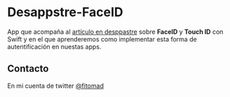 # Desappstre-FaceID

App que acompaña al [artículo en desppastre](http://desappstre.com/face-id-con-swift-tutorial/) sobre **FaceID** y **Touch ID** con Swift y en el que aprenderemos como implementar esta forma de autentificación en nuestas apps.

## Contacto

En mi cuenta de twitter [@fitomad](https://twitter.com/fitomad)
